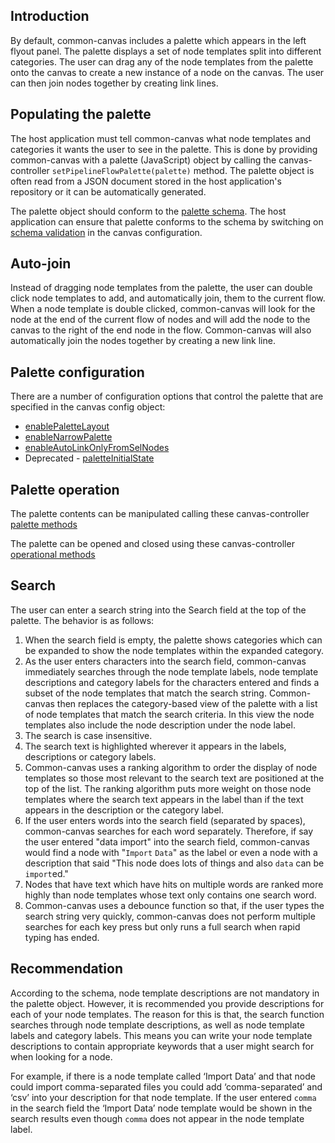 ## Introduction
By default, common-canvas includes a palette which appears in the left flyout panel. The palette displays a set of node templates split into different categories. The user can drag any of the node templates from the palette onto the canvas to create a new instance of a node on the canvas. The user can then join nodes together by creating link lines.

## Populating the palette
The host application must tell common-canvas what node templates and categories it wants the user to see in the palette. This is done by providing common-canvas with a palette (JavaScript) object by calling the canvas-controller `setPipelineFlowPalette(palette)` method. The palette object is often read from a JSON document stored in the host application's repository or it can be automatically generated. 

The palette object should conform to the [palette schema](https://github.com/elyra-ai/pipeline-schemas/blob/412d70176953ed9ac2e6a03f7135b09b7565fc5d/common-canvas/palette/palette-v3-schema.json). The host application can ensure that palette conforms to the schema by switching on [schema validation](/2.1-Config-Objects#schemavalidation) in the canvas configuration.

## Auto-join
Instead of dragging node templates from the palette, the user can double click node templates to add, and automatically join, them to the current flow. When a node template is double clicked, common-canvas will look for the node at the end of the current flow of nodes and will add the node to the canvas to the right of the end node in the flow. Common-canvas will also automatically join the nodes together by creating a new link line.

## Palette configuration
There are a number of configuration options that control the palette that are specified in the canvas config object:
* [enablePaletteLayout](/2.1-Config-Objects#enablepalettelayout)
* [enableNarrowPalette](/2.1-Config-Objects#enablenarrowpalette)
* [enableAutoLinkOnlyFromSelNodes](/2.1-Config-Objects#enableautolinkonlyfromselnodes)
* Deprecated - [paletteInitialState](/2.1-Config-Objects#paletteinitialstate)

## Palette operation
The palette contents can be manipulated calling these canvas-controller [palette methods](/2.4-Canvas-Controller-API#palette-methods)

The palette can be opened and closed using these canvas-controller [operational methods](/2.4-Canvas-Controller-API#palette-methods-1)

## Search
The user can enter a search string into the Search field at the top of the palette. The behavior is as follows:
1. When the search field is empty, the palette shows categories which can be expanded to show the node templates within the expanded category.
2. As the user enters characters into the search field, common-canvas immediately searches through the node template labels, node template descriptions and category labels for the characters entered and finds a subset of the node templates that match the search string. Common-canvas then replaces the category-based view of the palette with a list of node templates that match the search criteria. In this view the node templates also include the node description under the node label.
3. The search is case insensitive.
4. The search text is highlighted wherever it appears in the labels, descriptions or category labels. 
5. Common-canvas uses a ranking algorithm to order the display of node templates so those most relevant to the search text are positioned at the top of the list. The ranking algorithm puts more weight on those node templates where the search text appears in the label than if the text appears in the description or the category label.
6. If the user enters words into the search field (separated by spaces), common-canvas searches for each word separately. Therefore, if say the user entered "data import" into the search field, common-canvas would find a node with "`Import` `Data`" as the label or even a node with a description that said "This node does lots of things and also `data` can be `import`ed."  
7. Nodes that have text which have hits on multiple words are ranked more highly than node templates whose text only contains one search word.  
8. Common-canvas uses a debounce function so that, if the user types the search string very quickly, common-canvas does not perform multiple searches for each key press but only runs a full search when rapid typing has ended. 

## Recommendation
According to the schema, node template descriptions are not mandatory in the palette object. However, it is recommended you provide descriptions for each of your node templates. The reason for this is that, the search function searches through node template descriptions, as well as node template labels and category labels. This means you can write your node template descriptions to contain appropriate keywords that a user might search for when looking for a node. 

For example, if there is a node template called ‘Import Data’ and that node could import comma-separated files you could add ‘comma-separated’ and ‘csv’ into your description for that node template. If the user entered `comma` in the search field the ‘Import Data’ node template would be shown in the search results even though `comma` does not appear in the node template label.